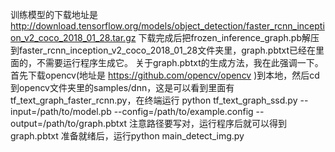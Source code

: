 训练模型的下载地址是 http://download.tensorflow.org/models/object_detection/faster_rcnn_inception_v2_coco_2018_01_28.tar.gz
下载完成后把frozen_inference_graph.pb解压到faster_rcnn_inception_v2_coco_2018_01_28文件夹里，graph.pbtxt已经在里面的，不需要运行程序生成它。
关于graph.pbtxt的生成方法，我在此强调一下。首先下载opencv(地址是 https://github.com/opencv/opencv )到本地，然后cd到opencv文件夹里的samples/dnn，这是可以看到里面有tf_text_graph_faster_rcnn.py，在终端运行 python tf_text_graph_ssd.py --input=/path/to/model.pb --config=/path/to/example.config --output=/path/to/graph.pbtxt
注意路径要写对，运行程序后就可以得到graph.pbtxt
准备就绪后，运行python main_detect_img.py
